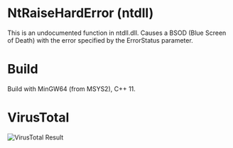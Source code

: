 # NtRaiseHardError (ntdll)
 
This is an undocumented function in ntdll.dll. Causes a BSOD (Blue Screen of Death) with the error specified by the ErrorStatus parameter.

# Build

Build with MinGW64 (from MSYS2), C++ 11.

# VirusTotal

![VirusTotal Result](https://user-images.githubusercontent.com/12462465/170809163-5c77a270-7126-4c40-9a18-9eeecfae3d54.png)
